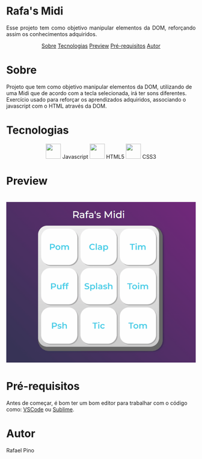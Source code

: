 # Rafa's Midi
<p align="justify">Esse projeto tem como objetivo manipular elementos da DOM, reforçando assim os conhecimentos adquiridos.</p>

<p align='center'>
 <a href='#sobre'>Sobre</a>
 <a href='#tecnologias'>Tecnologias</a>
 <a href='#preview'>Preview</a>
 <a href='#pré-requisitos'>Pré-requisitos</a>
 <a href='#autor'>Autor</a>
</p>

# Sobre
<p>Projeto que tem como objetivo manipular elementos da DOM, utilizando de uma Midi que de acordo com a tecla selecionada, irá ter sons diferentes. Exercício usado para reforçar os aprendizados adquiridos, associando o javascript com o HTML através da DOM.</p>

# Tecnologias
<p align='center'>
<img src="https://cdn.jsdelivr.net/gh/devicons/devicon/icons/javascript/javascript-original.svg" width="40" height="40"/>   Javascript
<img src="https://cdn.jsdelivr.net/gh/devicons/devicon/icons/html5/html5-original.svg" width="40" height="40"/>  HTML5
<img src="https://cdn.jsdelivr.net/gh/devicons/devicon/icons/css3/css3-original.svg" width="40" height="40"/> CSS3

# Preview
<h1 align="center">
    <img alt="Readme" title="Readme" src="./images/read.gif"/>
</h1>

# Pré-requisitos
Antes de começar, é bom ter um bom editor para trabalhar com o código como:
[VSCode](https://code.visualstudio.com) ou [Sublime](https://www.sublimetext.com/).

# Autor
Rafael Pino


